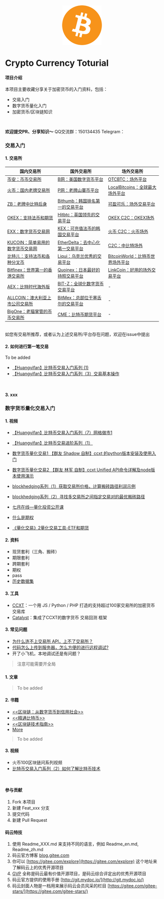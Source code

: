 <p align="center">
    <img src="./content/images/bitcoin.svg" height="130">
</p>

# Crypto Currency Toturial



#### 项目介绍
本项目主要收藏分享关于加密货币的入门资料，包括：
- 交易入门
- 数字货币量化入门
- 加密货币/区块链知识


<br/>

**欢迎提交PR、分享知识～**
QQ交流群：150134435
Telegram：

### 交易入门

#### 1. 交易所

|国内交易所|国外交易所|场外交易所|
|--|--|--|
|[币安：币币交易所](www.binance.com)|[B网：美国数字货币平台](bittrex.com)|[OTCBTC：场外平台](otcbtc.com)|
|[火币：国内老牌交易所](www.huobi.pro)|[P网：老牌山寨币平台](poloniex.com)|[LocalBitcoins：全球最大场外平台](localbitcoins.com)|
|[ZB：老牌中比特后身 ](zb.com)|[Bithumb：韩国排名第一的交易平台](www.bithumb.com)|[可盈可乐：场外交易平台](www.coincola.com)|
|[OKEX：支持法币和期货](www.okex.com)|[Hitbtc：英国领先的交易平台](hitbtc.com)|[OKEX C2C：OKEX场外](www.okex.com/c2c/trade/trade.do)|
|[EXX：数字货币交易网 ](www.exx.com)|[KEX：可充值法币的韩国交易平台](www.kex.com)|[火币 C2C：火币场外](otc.huobi.pro)|
|[KUCOIN：简单易用的数字货币交易网 ](www.kucoin.com)|[EtherDelta：去中心化第一交易平台](etherdelta.com)|[C2C：中比特场外](vip.zb.com)|
|[比特儿：支持法币和各种分叉币 ](gate.io)|[Liqui：乌克兰优秀的交易平台](liqui.io)|[BitcoinWorld：比特币世界场外平台](bitcoinworld.com)|
|[Bitfinex：世界第一的香港交易所](www.bitfinex.com/)|[Quoinex：日本最好的持照交易平台](quoinex.com/)|[LinkCoin：好用的场外交易平台](www.linkcoin.pro)|
|[AEX：比特时代海外版 ](www.aex.com)|[BIT-Z：全球化数字货币交易平台](www.bit-z.com)|-|
|[ALLCOIN：澳大利亚上市公司交易所 ](www.allcoin.com)|[BitMex：总部位于塞舌尔的交易平台](www.bitmex.com)|-|
|[BigOne：老猫掌管的币币交易所 ](big.one)|[CME：比特币期货平台](www.cmegroup.com)|-|
<br/>
如您有交易所推荐，或者认为上述交易所/平台存在问题，欢迎在issue中提出


#### 2. 如何进行第一笔交易
To be added  

- [【Huangyifan】比特币交易入门系列 (1)](https://www.bilibili.com/video/av12472273)
- [【Huangyifan】比特币交易入门系列（3）交易基本操作](比特币交易入门系列（3）交易基本操作)

<br/>

#### 3. xxx



### 数字货币量化交易入门

#### 1. 视频


- [【Huangyifan】比特币交易入门系列（7）网格做市1](https://www.bilibili.com/video/av13883186)

- [【Huangyifan】比特币交易进阶系列（1）](https://www.bilibili.com/video/av17348683)

- [数字货币量化交易1 【群友 Shadow 自制】ccxt 的python版本安装及使用入门](https://www.bilibili.com/video/av21795165)

- [数字货币量化交易2 【群友 林军 自制】ccxt Unified API命令详解及node版本使用演示](https://www.bilibili.com/video/av21842290) 

- [blockhedging系列（1）获取交易所价格，计算搬砖路径利润示例](https://www.bilibili.com/video/av22163584)

- [blockhedging系列（2）寻找多交易所之间指定交易对的最优搬砖路径](https://www.bilibili.com/video/av23151597)

- [七月在线—量化投资公开课](https://www.bilibili.com/video/av22022468)

- [什么是期权](https://www.youtube.com/watch?v=7aw7VoW2rOo)

- [《量化交易》2量化交易工具-ETF和期货](https://www.youtube.com/watch?v=8L4OCThPSvE)


#### 2. 资料
- 现货套利（三角、搬砖）
- 期限套利
- 跨期套利
- 期权
- pass
- [历史数据集](https://gitee.com/inCryptoWeTrust/Crypto-Currency-Toturial/blob/master/dataset-%E6%95%B0%E6%8D%AE%E9%9B%86.md)


#### 3. 工具

- [CCXT](https://github.com/ccxt/ccxt)：一个用 JS / Python / PHP 打造的支持超过100家交易所的加密货币交易库
- [Catalyst](https://github.com/enigmampc/catalyst)：集成了CCXT的数字货币 交易回测 框架

#### 3. 常见问题
- [为什么连不上交易所 API，上不了交易所？](https://gitee.com/inCryptoWeTrust/Crypto-Currency-Toturial/blob/master/%E5%B8%B8%E8%A7%81%E9%97%AE%E9%A2%98%E8%A7%A3%E7%AD%94.md)
- [代码怎么上传到服务器，怎么方便的进行远程调试?](https://gitee.com/inCryptoWeTrust/Crypto-Currency-Toturial/blob/master/%E5%B8%B8%E8%A7%81%E9%97%AE%E9%A2%98%E8%A7%A3%E7%AD%94.md)
- 开了小飞机，本地调试还是有问题？
> 注意可能需要开全局

### 

#### 1. 文章

> To be added


#### 2. 书籍

- [<<区块链：从数字货币到信用社会>>](https://weidian.com/item.html?itemID=1878011740)
- [<<精通比特币>>](http://book.8btc.com/books/1/master_bitcoin/_book/)
- [<<区块链技术指南>>](https://github.com/yeasy/blockchain_guide)
- [More](http://8btc.com/thread-65335-1-1.html)
> To be added

#### 3. 视频

- 火币100区块链问系列视频
- [比特币交易入门系列（2）如何了解比特币技术](https://www.bilibili.com/video/av12707728)

<br/>


#### 参与贡献

1. Fork 本项目
2. 新建 Feat_xxx 分支
3. 提交代码
4. 新建 Pull Request


#### 码云特技

1. 使用 Readme\_XXX.md 来支持不同的语言，例如 Readme\_en.md, Readme\_zh.md
2. 码云官方博客 [blog.gitee.com](https://blog.gitee.com)
3. 你可以 [https://gitee.com/explore](https://gitee.com/explore) 这个地址来了解码云上的优秀开源项目
4. [GVP](https://gitee.com/gvp) 全称是码云最有价值开源项目，是码云综合评定出的优秀开源项目
5. 码云官方提供的使用手册 [http://git.mydoc.io/](http://git.mydoc.io/)
6. 码云封面人物是一档用来展示码云会员风采的栏目 [https://gitee.com/gitee-stars/](https://gitee.com/gitee-stars/)